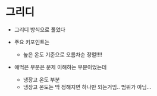 # 그리디

* 그리디 방식으로 풀었다
* 주요 키포인트는
  * 높은 온도 기준으로 오름차순 정렬!!!!

* 애먹은 부분은 문제 이해하는 부분이었는데
  * 냉장고 온도 부분
  * 냉장고 온도는 딱 정해지면 하나만 되는거임.. 범위가 아님...